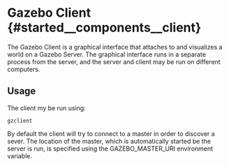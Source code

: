 Gazebo Client {#started__components__client}
======================

The Gazebo Client is a graphical interface that attaches to and visualizes
a world on a Gazebo Server. The graphical interface runs in a separate
process from the server, and the server and client may be run on different
computers.

## Usage ##

The client my be run using:

    gzclient

By default the client will try to connect to a master in order to discover
a sever. The location of the master, which is automatically started be the
server is run, is specified using the GAZEBO_MASTER_URI environment
variable.
